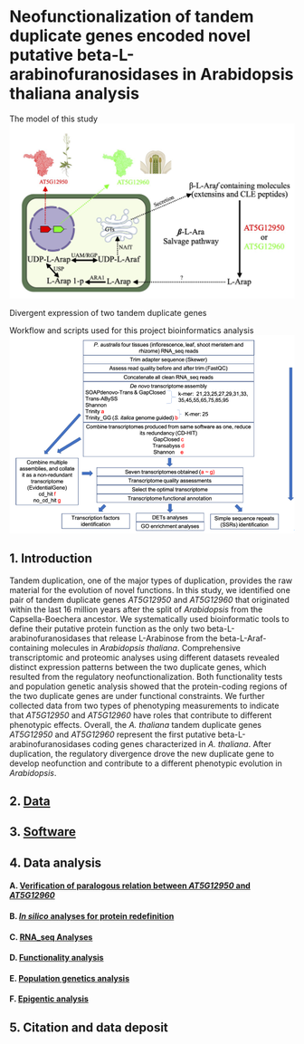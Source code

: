 # Neofunctionalization of tandem duplicate genes encoded novel putative beta-L-arabinofuranosidases in Arabidopsis thaliana analysis

The model of this study
![](https://github.com/tobytaogla/Athaliana_genus_duplicate_gene/blob/main/Figure_7.jpg)

Divergent expression of two tandem duplicate genes

Workflow and scripts used for this project bioinformatics analysis
![](https://github.com/tobytaogla/Phragmites-australis-transcriptome-optimal-assembly/blob/main/Flowchart.png)


## 1. Introduction
Tandem duplication, one of the major types of duplication, provides the raw material for the evolution of novel functions. In this study, we identified one pair of tandem duplicate genes *AT5G12950* and *AT5G12960* that originated within the last 16 million years after the split of *Arabidopsis* from the Capsella-Boechera ancestor. We systematically used bioinformatic tools to define their putative protein function as the only two beta-L-arabinofuranosidases that release L-Arabinose from the beta-L-Araf-containing molecules in *Arabidopsis thaliana*. Comprehensive transcriptomic and proteomic analyses using different datasets revealed distinct expression patterns between the two duplicate genes, which resulted from the regulatory neofunctionalization. Both functionality tests and population genetic analysis showed that the protein-coding regions of the two duplicate genes are under functional constraints. We further collected data from two types of phenotyping measurements to indicate that *AT5G12950* and *AT5G12960* have roles that contribute to different phenotypic effects. Overall, the *A. thaliana* tandem duplicate genes *AT5G12950* and *AT5G12960* represent the first putative beta-L-arabinofuranosidases coding genes characterized in *A. thaliana*. After duplication, the regulatory divergence drove the new duplicate gene to develop neofunction and contribute to a different phenotypic evolution in *Arabidopsis*. 
## 2. [Data](https://github.com/tobytaogla/Athaliana_genus_duplicate_gene/blob/main/Data.md) 
## 3. [Software](https://github.com/tobytaogla/Athaliana_genus_duplicate_gene/blob/main/Software.md)
## 4. Data analysis
#### A. [Verification of paralogous relation between *AT5G12950* and *AT5G12960*](https://github.com/tobytaogla/Athaliana_genus_duplicate_gene/blob/main/Homologs_identification.md)
#### B. [*In silico* analyses for protein redefinition](../blob/main/Protein_redefinition.md)
#### C. [RNA_seq Analyses](https://github.com/tobytaogla/Athaliana_genus_duplicate_gene/blob/main/RNA_seq_analysis.md)
#### D. [Functionality analysis](https://github.com/tobytaogla/Athaliana_genus_duplicate_gene/blob/main/Functionality_analysis.md)
#### E. [Population genetics analysis](https://github.com/tobytaogla/Athaliana_genus_duplicate_gene/blob/main/Population_genetics_analysis.md)
#### F. [Epigentic analysis](https://github.com/tobytaogla/Athaliana_genus_duplicate_gene/blob/main/Epigentic_analysis.md)
## 5. Citation and data deposit


